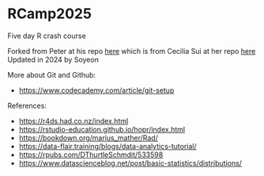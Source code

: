 # RCamp2025

Five day R crash course

Forked from Peter at his repo [here](https://github.com/peterjbachman/RCamp2023)
which is from Cecilia Sui at her repo [here](https://github.com/CeciliaYSui/RCamp2022)
Updated in 2024 by Soyeon

More about Git and Github:

- <https://www.codecademy.com/article/git-setup>

References:

- <https://r4ds.had.co.nz/index.html>
- <https://rstudio-education.github.io/hopr/index.html>
- <https://bookdown.org/marius_mather/Rad/>
- <https://data-flair.training/blogs/data-analytics-tutorial/>
- <https://rpubs.com/DThurtleSchmdit/533598>
- <https://www.datascienceblog.net/post/basic-statistics/distributions/>
